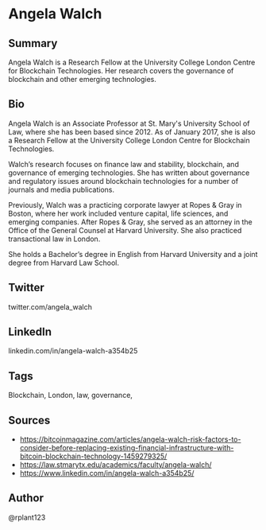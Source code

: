 # Angela Walch

## Summary
Angela Walch is a Research Fellow at the University College London Centre for Blockchain Technologies. Her research covers the governance of blockchain and other emerging technologies.

## Bio
Angela Walch is an Associate Professor at St. Mary's University School of Law, where she has been based since 2012. As of January 2017, she is also a Research Fellow at the University College London Centre for Blockchain Technologies. 

Walch’s research focuses on finance law and stability, blockchain, and governance of emerging technologies. She has written about governance and regulatory issues around blockchain technologies for a number of journals and media publications.

Previously, Walch was a practicing corporate lawyer at Ropes & Gray in Boston, where her work included venture capital, life sciences, and emerging companies. After Ropes & Gray, she served as an attorney in the Office of the General Counsel at Harvard University. She also practiced transactional law in London.

She holds a Bachelor’s degree in English from Harvard University and a joint degree from Harvard Law School.

## Twitter
twitter.com/angela_walch

## LinkedIn
linkedin.com/in/angela-walch-a354b25

## Tags
Blockchain, London, law, governance,

## Sources
- https://bitcoinmagazine.com/articles/angela-walch-risk-factors-to-consider-before-replacing-existing-financial-infrastructure-with-bitcoin-blockchain-technology-1459279325/
- https://law.stmarytx.edu/academics/faculty/angela-walch/
- https://www.linkedin.com/in/angela-walch-a354b25/

## Author
@rplant123
